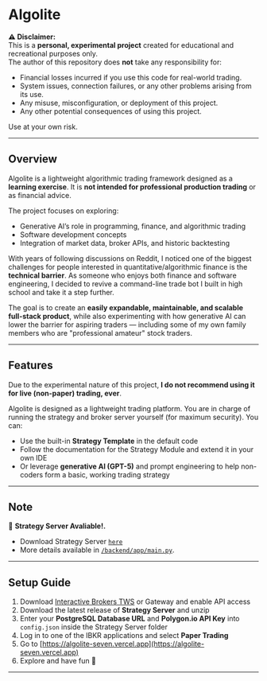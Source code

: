 # Algolite

**⚠️ Disclaimer:**  
This is a **personal, experimental project** created for educational and recreational purposes only.  
The author of this repository does **not** take any responsibility for:  
- Financial losses incurred if you use this code for real-world trading.  
- System issues, connection failures, or any other problems arising from its use.  
- Any misuse, misconfiguration, or deployment of this project.  
- Any other potential consequences of using this project.  

Use at your own risk.  

---

## Overview

Algolite is a lightweight algorithmic trading framework designed as a **learning exercise**. It is **not intended for professional production trading** or as financial advice.  

The project focuses on exploring:  
- Generative AI’s role in programming, finance, and algorithmic trading  
- Software development concepts  
- Integration of market data, broker APIs, and historic backtesting  

With years of following discussions on Reddit, I noticed one of the biggest challenges for people interested in quantitative/algorithmic finance is the **technical barrier**. As someone who enjoys both finance and software engineering, I decided to revive a command-line trade bot I built in high school and take it a step further.  

The goal is to create an **easily expandable, maintainable, and scalable full-stack product**, while also experimenting with how generative AI can lower the barrier for aspiring traders — including some of my own family members who are "professional amateur" stock traders.

---

## Features

Due to the experimental nature of this project, **I do not recommend using it for live (non-paper) trading, ever**.  

Algolite is designed as a lightweight trading platform. You are in charge of running the strategy and broker server yourself (for maximum security). You can:  
- Use the built-in **Strategy Template** in the default code  
- Follow the documentation for the Strategy Module and extend it in your own IDE  
- Or leverage **generative AI (GPT-5)** and prompt engineering to help non-coders form a basic, working trading strategy  

---

## Note

🚀 **Strategy Server Avaliable!.**  
- Download Strategy Server [`here`](https://github.com/ShuChenDev/Algolite-public/releases/tag/Strategy_Server)
- More details available in [`/backend/app/main.py`](./backend/app/main.py).  

---

## Setup Guide

1. Download [Interactive Brokers TWS](https://www.interactivebrokers.com/en/trading/ib-api.php) or Gateway and enable API access  
2. Download the latest release of **Strategy Server** and unzip  
3. Enter your **PostgreSQL Database URL** and **Polygon.io API Key** into `config.json` inside the Strategy Server folder  
4. Log in to one of the IBKR applications and select **Paper Trading**  
5. Go to [https://algolite-seven.vercel.app](https://algolite-seven.vercel.app)  
6. Explore and have fun 🚀  

---
